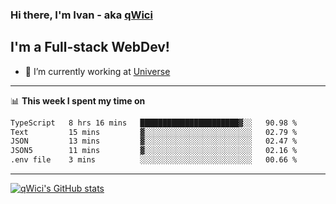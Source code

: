 ### Hi there, I'm Ivan - aka [qWici][website]

## I'm a Full-stack WebDev!
- 🔭 I’m currently working at [Universe][universe]

---

📊 **This week I spent my time on**
<!--START_SECTION:waka-->

```txt
TypeScript   8 hrs 16 mins   ██████████████████████▓░░   90.98 %
Text         15 mins         ▓░░░░░░░░░░░░░░░░░░░░░░░░   02.79 %
JSON         13 mins         ▓░░░░░░░░░░░░░░░░░░░░░░░░   02.47 %
JSON5        11 mins         ▓░░░░░░░░░░░░░░░░░░░░░░░░   02.16 %
.env file    3 mins          ░░░░░░░░░░░░░░░░░░░░░░░░░   00.66 %
```

<!--END_SECTION:waka-->

---

[![qWici's GitHub stats](https://github-readme-stats.vercel.app/api?username=qWici)](https://github.com/qWici/github-readme-stats)

[website]: https://devkucher.com
[twitter]: https://twitter.com/KucherDev
[linkedin]: https://www.linkedin.com/in/ivankucher
[universe]: https://universeapps.limited
